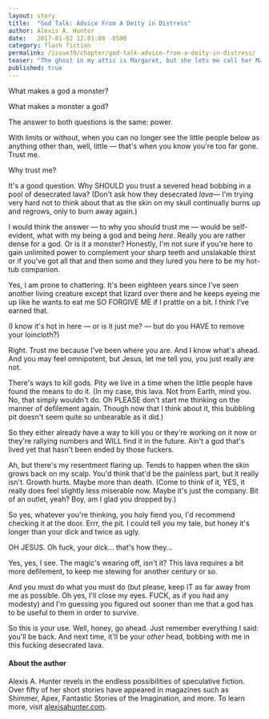 ```yaml
---
layout: story
title:  "God Talk: Advice From A Deity in Distress"
author: Alexis A. Hunter
date:   2017-01-02 12:01:00 -0500
category: flash fiction
permalink: /issue39/chapter/god-talk-advice-from-a-deity-in-distress/
teaser: "The ghost in my attic is Margaret, but she lets me call her Margie. She was seventy-six years old when she died, and now that she’s a ghost she sits in her rocking chair day and night, holding a tiny baby in her arms. The baby rarely moves and almost never cries."
published: true
---
```


What makes a god a monster?

What makes a monster a god?

The answer to both questions is the same: power.

With limits or without, when you can no longer see the little people below as anything other than, well, little — that's when you know you're too far gone. Trust me.

Why trust me?

It's a good question. Why SHOULD you trust a severed head bobbing in a pool of desecrated lava? (Don't ask how they desecrated _lava_— I'm trying very hard not to think about that as the skin on my skull continually burns up and regrows, only to burn away again.)

I would think the answer — to why you should trust me — would be self-evident, what with my being a god and being _here_. Really you are rather dense for a god. Or is it a monster? Honestly, I'm not sure if you're here to gain unlimited power to complement your sharp teeth and unslakable thirst or if you've got all that and then some and they lured you here to be my hot-tub companion.

Yes, I am prone to chattering. It's been eighteen years since I've seen another living creature except that lizard over there and he keeps eyeing me up like he wants to eat me SO FORGIVE ME if I prattle on a bit. I think I've earned that.

(I know it's hot in here — or is it just me? — but do you HAVE to remove your loincloth?)

Right. Trust me because I've been where you are. And I know what's ahead. And you may feel omnipotent, but Jesus, let me tell you, you just really are not.

There's ways to kill gods. Pity we live in a time when the little people have found the means to do it. (In my case, this lava. Not from Earth, mind you. No, that simply wouldn't do. Oh PLEASE don't start me thinking on the manner of defilement again. Though now that I think about it, this bubbling pit doesn't seem quite so unbearable as it did.)

So they either already have a way to kill you or they're working on it now or they're rallying numbers and WILL find it in the future. Ain't a god that's lived yet that hasn't been ended by those fuckers.

Ah, but there's my resentment flaring up. Tends to happen when the skin grows back on my scalp. You'd think that'd be the painless part, but it really isn't. Growth hurts. Maybe more than death. (Come to think of it, YES, it really does feel slightly less miserable now. Maybe it's just the company. Bit of an outlet, yeah? Boy, am I glad you dropped by.)

So yes, whatever you're thinking, you holy fiend you, I'd recommend checking it at the door. Errr, the pit. I could tell you my tale, but honey it's longer than your dick and twice as ugly.

OH JESUS. Oh fuck, your dick… that's how they…

Yes, yes, I see. The magic's wearing off, isn't it? This lava requires a bit more defilement, to keep me stewing for another century or so.

And you must do what you must do (but please, keep IT as far away from me as possible. Oh yes, I'll close my eyes. FUCK, as if you had any modesty) and I'm guessing you figured out sooner than me that a god has to be useful to them in order to survive.

So this is your use. Well, honey, go ahead. Just remember everything I said: you'll be back. And next time, it'll be your _other_ head, bobbing with me in this fucking desecrated lava.

#### About the author

Alexis A. Hunter revels in the endless possibilities of speculative fiction.  Over fifty of her short stories have appeared in magazines such as Shimmer, Apex, Fantastic Stories of the Imagination, and more.  To learn more, visit [alexisahunter.com](http://www.alexisahunter.com).
